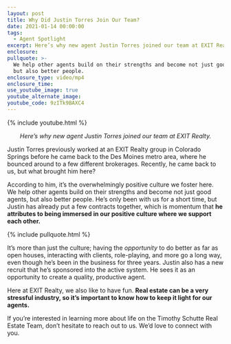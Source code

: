 ```yaml
---
layout: post
title: Why Did Justin Torres Join Our Team?
date: 2021-01-14 00:00:00
tags:
  - Agent Spotlight
excerpt: Here’s why new agent Justin Torres joined our team at EXIT Realty.
enclosure:
pullquote: >-
  We help other agents build on their strengths and become not just good agents,
  but also better people.
enclosure_type: video/mp4
enclosure_time:
use_youtube_image: true
youtube_alternate_image:
youtube_code: 9zITk9BAXC4
---
```


{% include youtube.html %}

<p style="text-align: center;"><em>Here’s why new agent Justin Torres joined our team at EXIT Realty.</em></p>

Justin Torres previously worked at an EXIT Realty group in Colorado Springs before he came back to the Des Moines metro area, where he bounced around to a few different brokerages. Recently, he came back to us, but what brought him here?

According to him, it’s the overwhelmingly positive culture we foster here. We help other agents build on their strengths and become not just good agents, but also better people. He’s only been with us for a short time, but Justin has already put a few contracts together, which is momentum that **he attributes to being immersed in our positive culture where we support each other.**

{% include pullquote.html %}

It’s more than just the culture; having the *opportunity* to do better as far as open houses, interacting with clients, role-playing, and more go a long way, even though he’s been in the business for three years. Justin also has a new recruit that he’s sponsored into the active system. He sees it as an opportunity to create a quality, productive agent.

Here at EXIT Realty, we also like to have fun. **Real estate can be a very stressful industry, so it’s important to know how to keep it light for our agents.&nbsp;**

If you’re interested in learning more about life on the Timothy Schutte Real Estate Team, don’t hesitate to reach out to us. We’d love to connect with you.
